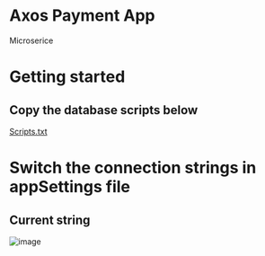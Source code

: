 # Axos Payment App
Microserice

# Getting started
## Copy the database scripts below

[Scripts.txt](https://github.com/Carlos94-wq/Payments/files/10529277/Scripts.txt)

									
# Switch the connection strings in appSettings file
## Current string
 ![image](https://user-images.githubusercontent.com/52724854/215151809-1a39cae3-6737-4089-bad2-af1e1436b9ab.png)

                  
                  
                  
											    
